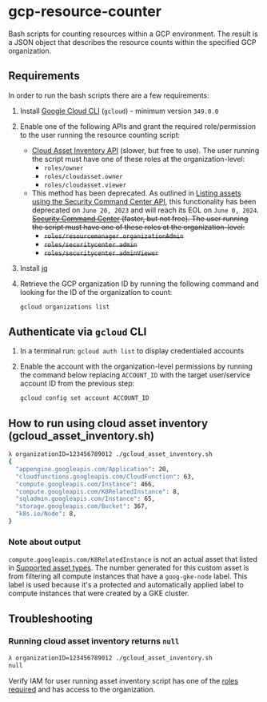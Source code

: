 # gcp-resource-counter

Bash scripts for counting resources within a GCP environment. The result is
a JSON object that describes the resource counts within the specified GCP organization.

## Requirements

In order to run the bash scripts there are a few requirements:

1. Install [Google Cloud CLI][0] (`gcloud`) - minimum version `349.0.0`
2. Enable one of the following APIs and grant the required role/permission to
the user running the resource counting script:
    - [Cloud Asset Inventory API][1] (slower, but free to use). The user
    running the script must have one of these roles at the organization-level:
      - `roles/owner`
      - `roles/cloudasset.owner`
      - `roles/cloudasset.viewer`
    - This method has been deprecated. As outlined in
    [Listing assets using the Security Command Center API][4],
    this functionality has been deprecated on `June 20, 2023` and will reach its
    EOL on `June 0, 2024`.  
    ~~[Security Command Center][2] (faster, but not free). The user running the
    script must have one of these roles at the organization-level:~~
      - ~~`roles/resourcemanager.organizationAdmin`~~
      - ~~`roles/securitycenter.admin`~~
      - ~~`roles/securitycenter.adminViewer`~~
3. Install [jq][3]
4. Retrieve the GCP organization ID by running the following command and
looking for the ID of the organization to count:

    ```bash
    gcloud organizations list
    ```

## Authenticate via `gcloud` CLI

1. In a terminal run: `gcloud auth list` to display credentialed accounts
2. Enable the account with the organization-level permissions by running the
command below replacing `ACCOUNT_ID` with the target user/service account ID
from the previous step:

    ```bash
    gcloud config set account ACCOUNT_ID
    ```

## How to run using cloud asset inventory (gcloud_asset_inventory.sh)

```bash
λ organizationID=123456789012 ./gcloud_asset_inventory.sh
{
  "appengine.googleapis.com/Application": 20,
  "cloudfunctions.googleapis.com/CloudFunction": 63,
  "compute.googleapis.com/Instance": 466,
  "compute.googleapis.com/K8RelatedInstance": 8,
  "sqladmin.googleapis.com/Instance": 65,
  "storage.googleapis.com/Bucket": 367,
  "k8s.io/Node": 8,
}
```

### Note about output

`compute.googleapis.com/K8RelatedInstance` is not an actual asset that
listed in [Supported asset types][5]. The number generated for this
custom asset is from filtering all compute instances that have a
`goog-gke-node` label. This label is used because it's a protected
and automatically applied label to compute instances that were created
by a GKE cluster.

## Troubleshooting

### Running cloud asset inventory returns `null`

```bash
λ organizationID=123456789012 ./gcloud_asset_inventory.sh
null
```

Verify IAM for user running asset inventory script has one of the
[roles required](#requirements) and has access to the organization.

[0]: https://cloud.google.com/sdk/docs/install-sdk
[1]: https://cloud.google.com/asset-inventory/docs/listing-assets
[2]: https://cloud.google.com/security-command-center/docs/set-up
[3]: https://stedolan.github.io/jq/download/
[4]: https://cloud.google.com/security-command-center/docs/how-to-api-list-assets
[5]: https://cloud.google.com/asset-inventory/docs/supported-asset-types#searchable_asset_types
